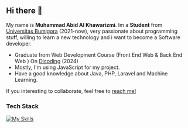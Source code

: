 ## Hi there 👋

My name is **Muhammad Abid Al Khawarizmi**. Im a **Student** from [Universitas Bumigora](https://universitasbumigora.ac.id) (2021-now), very passionate about programming stuff, willing to learn a new technology and i want to become a Software developer.

- Graduate from Web Development Course (Front End Web & Back End Web ) On [Dicoding](https://www.dicoding.com) (2024)
- Mostly, I'm using JavaScript for my project.
- Have a good knowledge about Java, PHP, Laravel and Machine Learning.

If you interesting to collaborate, feel free to [reach me!](https://www.linkedin.com/in/abidrizmi/) 

### Tech Stack
[![My Skills](https://skillicons.dev/icons?i=js,react,bootstrap,sass,express,php,java,laravel,postgres,supabase&perline=5)](https://skillicons.dev)

    
  


